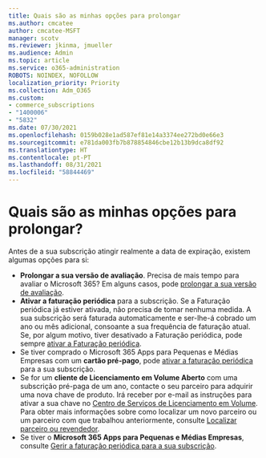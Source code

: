 ```yaml
---
title: Quais são as minhas opções para prolongar
ms.author: cmcatee
author: cmcatee-MSFT
manager: scotv
ms.reviewer: jkinma, jmueller
ms.audience: Admin
ms.topic: article
ms.service: o365-administration
ROBOTS: NOINDEX, NOFOLLOW
localization_priority: Priority
ms.collection: Adm_O365
ms.custom:
- commerce_subscriptions
- "1400006"
- "5832"
ms.date: 07/30/2021
ms.openlocfilehash: 0159b028e1ad587ef81e14a3374ee272bd0e66e3
ms.sourcegitcommit: e781da003fb7b878854846cbe12b13b9dca8df92
ms.translationtype: HT
ms.contentlocale: pt-PT
ms.lasthandoff: 08/31/2021
ms.locfileid: "58844469"
---
```

# <a name="what-are-my-options-to-extend"></a>Quais são as minhas opções para prolongar?

Antes de a sua subscrição atingir realmente a data de expiração, existem algumas opções para si:

- **Prolongar a sua versão de avaliação**.  Precisa de mais tempo para avaliar o Microsoft 365? Em alguns casos, pode [prolongar a sua versão de avaliação](https://docs.microsoft.com/microsoft-365/commerce/extend-your-trial).  
- **Ativar a faturação periódica** para a subscrição. Se a Faturação periódica já estiver ativada, não precisa de tomar nenhuma medida. A sua subscrição será faturada automaticamente e ser-lhe-á cobrado um ano ou mês adicional, consoante a sua frequência de faturação atual. Se, por algum motivo, tiver desativado a Faturação periódica, pode sempre [ativar a Faturação periódica](https://docs.microsoft.com/microsoft-365/commerce/subscriptions/renew-your-subscription).
- Se tiver comprado o Microsoft 365 Apps para Pequenas e Médias Empresas com um **cartão pré-pago**, pode [ativar a faturação periódica](https://docs.microsoft.com/microsoft-365/commerce/subscriptions/renew-your-subscription) para a sua subscrição.
- Se for um **cliente de Licenciamento em Volume Aberto** com uma subscrição pré-paga de um ano, contacte o seu parceiro para adquirir uma nova chave de produto. Irá receber por e-mail as instruções para ativar a sua chave no [Centro de Serviços de Licenciamento em Volume](https://go.microsoft.com/fwlink/p/?LinkID=282016). Para obter mais informações sobre como localizar um novo parceiro ou um parceiro com que trabalhou anteriormente, consulte [Localizar parceiro ou revendedor](https://docs.microsoft.com/microsoft-365/admin/manage/find-your-partner-or-reseller).
- Se tiver o **Microsoft 365 Apps para Pequenas e Médias Empresas**, consulte [Gerir a faturação periódica para a sua subscrição](https://docs.microsoft.com/microsoft-365/commerce/subscriptions/renew-your-subscription).

